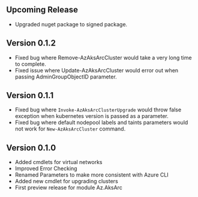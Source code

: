 <!--
    Please leave this section at the top of the change log.

    Changes for the upcoming release should go under the section titled "Upcoming Release", and should adhere to the following format:

    ## Upcoming Release
    * Overview of change #1
        - Additional information about change #1
    * Overview of change #2
        - Additional information about change #2
        - Additional information about change #2
    * Overview of change #3
    * Overview of change #4
        - Additional information about change #4

    ## YYYY.MM.DD - Version X.Y.Z (Previous Release)
    * Overview of change #1
        - Additional information about change #1
-->
## Upcoming Release
* Upgraded nuget package to signed package.

## Version 0.1.2
* Fixed bug where Remove-AzAksArcCluster would take a very long time to complete.
* Fixed issue where Update-AzAksArcCluster would error out when passing AdminGroupObjectID parameter.

## Version 0.1.1
* Fixed bug where `Invoke-AzAksArcClusterUpgrade` would throw false exception when kubernetes version is passed as a parameter. 
* Fixed bug where default nodepool labels and taints parameters would not work for `New-AzAksArcCluster` command. 

## Version 0.1.0
* Added cmdlets for virtual networks
* Improved Error Checking
* Renamed Parameters to make more consistent with Azure CLI
* Added new cmdlet for upgrading clusters
* First preview release for module Az.AksArc

